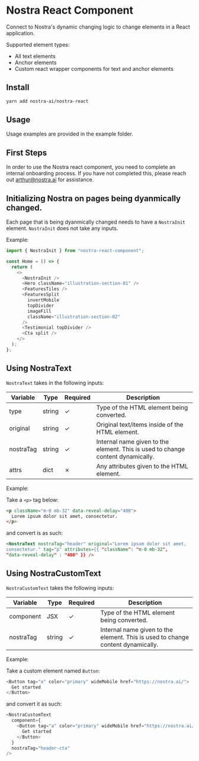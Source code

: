 # Nostra React Component

Connect to Nostra's dynamic changing logic to change elements in a React application.

Supported element types:

- All text elements
- Anchor elements
- Custom react wrapper components for text and anchor elements

## Install

```bash
yarn add nostra-ai/nostra-react

```

## Usage

Usage examples are provided in the example folder.

## First Steps

In order to use the Nostra react component, you need to complete an internal onboarding process. If you have not completed this, please reach out arthur@nostra.ai for assistance.

## Initializing Nostra on pages being dyanmically changed.

Each page that is being dyanmically changed needs to have a `NostraInit` element. `NostraInit` does not take any inputs.

Example:

```javascript
import { NostraInit } from "nostra-react-component";

const Home = () => {
  return (
    <>
      <NostraInit />
      <Hero className="illustration-section-01" />
      <FeaturesTiles />
      <FeaturesSplit
        invertMobile
        topDivider
        imageFill
        className="illustration-section-02"
      />
      <Testimonial topDivider />
      <Cta split />
    </>
  );
};
```

## Using NostraText

`NostraText` takes in the following inputs:

| Variable  | Type   | Required | Description                                                                     |
| --------- | ------ | -------- | ------------------------------------------------------------------------------- |
| type      | string | &check;  | Type of the HTML element being converted.                                       |
| original  | string | &check;  | Original text/items inside of the HTML element.                                 |
| nostraTag | string | &check;  | Internal name given to the element. This is used to change content dynamically. |
| attrs     | dict   | &cross;  | Any attributes given to the HTML element.                                       |

Example:

Take a `<p>` tag below:

```html
<p className="m-0 mb-32" data-reveal-delay="400">
  Lorem ipsum dolor sit amet, consectetur.
</p>
```

and convert is as such:

```html
<NostraText nostraTag="header" original="Lorem ipsum dolor sit amet,
consectetur." tag="p" attributes={{ "className": "m-0 mb-32",
"data-reveal-delay" : "400" }} />
```

## Using NostraCustomText

`NostraCustomText` takes the following inputs:

| Variable  | Type   | Required | Description                                                                     |
| --------- | ------ | -------- | ------------------------------------------------------------------------------- |
| component | JSX    | &check;  | Type of the HTML element being converted.                                       |
| nostraTag | string | &check;  | Internal name given to the element. This is used to change content dynamically. |

Example:

Take a custom element named `Button`:

```javascript
<Button tag="a" color="primary" wideMobile href="https://nostra.ai/">
  Get started
</Button>
```

and convert it as such:

```javascript
<NostraCustomText
  component={
    <Button tag="a" color="primary" wideMobile href="https://nostra.ai/">
      Get started
    </Button>
  }
  nostraTag="header-cta"
/>
```
